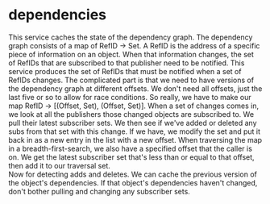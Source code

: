 # dependencies

This service caches the state of the dependency graph.  The dependency graph consists of a map of RefID -> Set<RefID>.  A RefID is the address of a specific piece of information on an object.  When that information changes, the set of RefIDs that are subscribed to that publisher need to be notified.  This service produces the set of RefIDs that must be notified when a set of RefIDs changes.
The complicated part is that we need to have versions of the dependency graph at different offsets.  We don't need all offsets, just the last five or so to allow for race conditions.  So really, we have to make our map RefID -> [(Offset, Set<RefID>), (Offset, Set<RefID>)].  When a set of changes comes in, we look at all the publishers those changed objects are subscribed to.  We pull their latest subscriber sets.  We then see if we've added or deleted any subs from that set with this change.  If we have, we modify the set and put it back in as a new entry in the list with a new offset.
When traversing the map in a breadth-first-search, we also have a specified offset that the caller is on.  We get the latest subscriber set that's less than or equal to that offset, then add it to our traversal set.  
Now for detecting adds and deletes.  We can cache the previous version of the object's dependencies.  If that object's dependencies haven't changed, don't bother pulling and changing any subscriber sets.    
